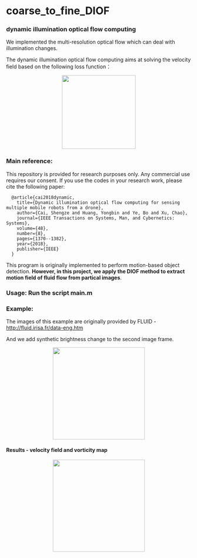 # coarse_to_fine_DIOF

### dynamic illumination optical flow computing


We implemented the multi-resolution optical flow which can deal with illumination changes.

The dynamic illumination optical flow computing aims at solving the velocity field based on the following loss function：

<div align=center><img height="200" src="https://github.com/shengzesnail/coarse_to_fine_DIOF/blob/master/data/DIOFloss.PNG"/></div>

      

### Main reference:

This repository is provided for research purposes only. Any commercial use requires our consent. If you use the codes in your research work, please cite the following paper: 
  
      @article{cai2018dynamic,
        title={Dynamic illumination optical flow computing for sensing multiple mobile robots from a drone},
        author={Cai, Shengze and Huang, Yongbin and Ye, Bo and Xu, Chao},
        journal={IEEE Transactions on Systems, Man, and Cybernetics: Systems},
        volume={48},
        number={8},
        pages={1370--1382},
        year={2018},
        publisher={IEEE}
      }
  
This program is originally implemented to perform motion-based object detection. **However, in this project, we apply the DIOF method to extract motion field of fluid flow from partical images**.



### Usage:  Run the script main.m  
  
### Example:

The images of this example are originally provided by FLUID - http://fluid.irisa.fr/data-eng.htm  

And we add synthetic brightness change to the second image frame.

<div align=center><img height="250" src="https://github.com/shengzesnail/coarse_to_fine_DIOF/blob/master/data/image.png"/></div>


#### Results - velocity field and vorticity map

<div align=center><img height="250" src="https://github.com/shengzesnail/coarse_to_fine_DIOF/blob/master/data/uvs.png"/></div>


